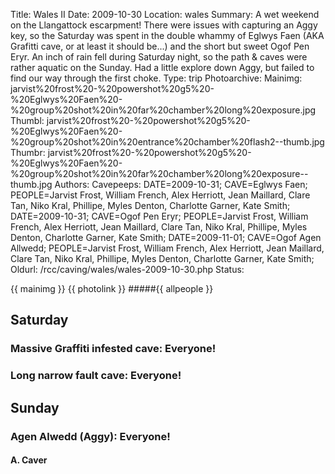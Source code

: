 Title: Wales II
Date: 2009-10-30
Location: wales
Summary: A wet weekend on the Llangattock escarpment! There were issues with capturing an Aggy key, so the Saturday was spent in the double whammy of Eglwys Faen (AKA Grafitti cave, or at least it should be...) and the short but sweet Ogof Pen Eryr. An inch of rain fell during Saturday night, so the path & caves were rather aquatic on the Sunday. Had a little explore down Aggy, but failed to find our way through the first choke.
Type: trip
Photoarchive:
Mainimg: jarvist%20frost%20-%20powershot%20g5%20-%20Eglwys%20Faen%20-%20group%20shot%20in%20far%20chamber%20long%20exposure.jpg
Thumbl: jarvist%20frost%20-%20powershot%20g5%20-%20Eglwys%20Faen%20-%20group%20shot%20in%20entrance%20chamber%20flash2--thumb.jpg
Thumbr: jarvist%20frost%20-%20powershot%20g5%20-%20Eglwys%20Faen%20-%20group%20shot%20in%20far%20chamber%20long%20exposure--thumb.jpg
Authors:
Cavepeeps: DATE=2009-10-31; CAVE=Eglwys Faen; PEOPLE=Jarvist Frost, William French, Alex Herriott, Jean Maillard, Clare Tan, Niko Kral, Phillipe, Myles Denton, Charlotte Garner, Kate Smith;
           DATE=2009-10-31; CAVE=Ogof Pen Eryr; PEOPLE=Jarvist Frost, William French, Alex Herriott, Jean Maillard, Clare Tan, Niko Kral, Phillipe, Myles Denton, Charlotte Garner, Kate Smith;
           DATE=2009-11-01; CAVE=Ogof Agen Allwedd; PEOPLE=Jarvist Frost, William French, Alex Herriott, Jean Maillard, Clare Tan, Niko Kral, Phillipe, Myles Denton, Charlotte Garner, Kate Smith;
Oldurl: /rcc/caving/wales/wales-2009-10-30.php
Status:

{{ mainimg }}
{{ photolink }}
#####{{ allpeople }}

##  Saturday

###  Massive Graffiti infested cave: Everyone!

###  Long narrow fault cave: Everyone!

##  Sunday

###  Agen Alwedd (Aggy): Everyone!

####  A. Caver
